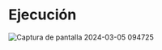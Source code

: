 # Ejecución 

![Captura de pantalla 2024-03-05 094725](https://github.com/FerAma20/ByteFrontend1/assets/62443757/cb4860a3-1f50-4f38-a06c-22aef2bd7aa3)
